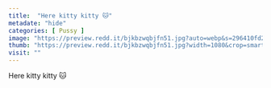 ```yaml
---
title:  "Here kitty kitty 🐱"
metadate: "hide"
categories: [ Pussy ]
image: "https://preview.redd.it/bjkbzwqbjfn51.jpg?auto=webp&s=296410fd2695073dabc99ea9a1c1154884b7c95d"
thumb: "https://preview.redd.it/bjkbzwqbjfn51.jpg?width=1080&crop=smart&auto=webp&s=217016ee3960584e06f4a6c50664539afcdc7682"
visit: ""
---
```

Here kitty kitty 🐱
